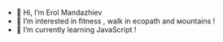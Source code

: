 - 👋 Hi, I’m Erol Mandazhiev
- 👀 I’m interested in fitness , walk in ecopath and мountains !
- 🌱 I’m currently learning JavaScript !


<!---
erolcoo/erolcoo is a ✨ special ✨ repository because its `README.md` (this file) appears on your GitHub profile.
You can click the Preview link to take a look at your changes.
--->
